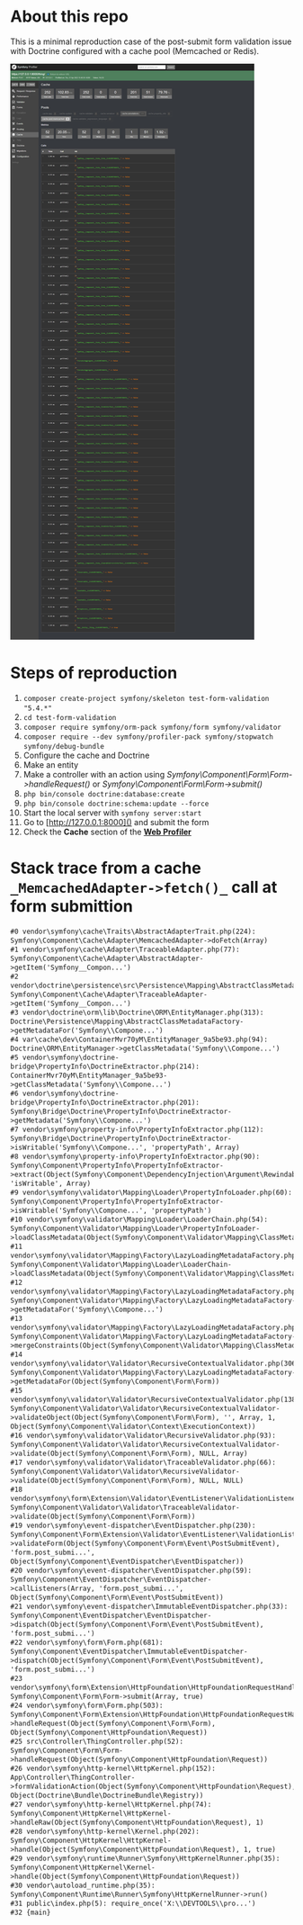 # About this repo

This is a minimal reproduction case of the post-submit form validation issue with Doctrine configured with a cache pool (Memcached or Redis).

![screenshot](https://github.com/DevManen/test-form-validation/raw/master/screenshot.png "Screenshot of the Web Profiler")

# Steps of reproduction

1) ```composer create-project symfony/skeleton test-form-validation "5.4.*"```
2) ```cd test-form-validation```
3) ```composer require symfony/orm-pack symfony/form symfony/validator```
4) ```composer require --dev symfony/profiler-pack symfony/stopwatch symfony/debug-bundle```
5) Configure the cache and Doctrine 
6) Make an entity
7) Make a controller with an action using _Symfony\Component\Form\Form->handleRequest()_ or _Symfony\Component\Form\Form->submit()_
8) ```php bin/console doctrine:database:create```
9) ```php bin/console doctrine:schema:update --force```
10) Start the local server with ```symfony server:start```
11) Go to [http://127.0.0.1:8000]() and submit the form
12) Check the **Cache** section of the [**Web Profiler**](http://127.0.0.1:8000/_profiler)

# Stack trace from a cache `_MemcachedAdapter->fetch()_` call at form submittion

```
#0 vendor\symfony\cache\Traits\AbstractAdapterTrait.php(224): Symfony\Component\Cache\Adapter\MemcachedAdapter->doFetch(Array)
#1 vendor\symfony\cache\Adapter\TraceableAdapter.php(77): Symfony\Component\Cache\Adapter\AbstractAdapter->getItem('Symfony__Compon...')
#2 vendor\doctrine\persistence\src\Persistence\Mapping\AbstractClassMetadataFactory.php(253): Symfony\Component\Cache\Adapter\TraceableAdapter->getItem('Symfony__Compon...')
#3 vendor\doctrine\orm\lib\Doctrine\ORM\EntityManager.php(313): Doctrine\Persistence\Mapping\AbstractClassMetadataFactory->getMetadataFor('Symfony\\Compone...')
#4 var\cache\dev\ContainerMvr70yM\EntityManager_9a5be93.php(94): Doctrine\ORM\EntityManager->getClassMetadata('Symfony\\Compone...')
#5 vendor\symfony\doctrine-bridge\PropertyInfo\DoctrineExtractor.php(214): ContainerMvr70yM\EntityManager_9a5be93->getClassMetadata('Symfony\\Compone...')
#6 vendor\symfony\doctrine-bridge\PropertyInfo\DoctrineExtractor.php(201): Symfony\Bridge\Doctrine\PropertyInfo\DoctrineExtractor->getMetadata('Symfony\\Compone...')
#7 vendor\symfony\property-info\PropertyInfoExtractor.php(112): Symfony\Bridge\Doctrine\PropertyInfo\DoctrineExtractor->isWritable('Symfony\\Compone...', 'propertyPath', Array)
#8 vendor\symfony\property-info\PropertyInfoExtractor.php(90): Symfony\Component\PropertyInfo\PropertyInfoExtractor->extract(Object(Symfony\Component\DependencyInjection\Argument\RewindableGenerator), 'isWritable', Array)
#9 vendor\symfony\validator\Mapping\Loader\PropertyInfoLoader.php(60): Symfony\Component\PropertyInfo\PropertyInfoExtractor->isWritable('Symfony\\Compone...', 'propertyPath')
#10 vendor\symfony\validator\Mapping\Loader\LoaderChain.php(54): Symfony\Component\Validator\Mapping\Loader\PropertyInfoLoader->loadClassMetadata(Object(Symfony\Component\Validator\Mapping\ClassMetadata))
#11 vendor\symfony\validator\Mapping\Factory\LazyLoadingMetadataFactory.php(101): Symfony\Component\Validator\Mapping\Loader\LoaderChain->loadClassMetadata(Object(Symfony\Component\Validator\Mapping\ClassMetadata))
#12 vendor\symfony\validator\Mapping\Factory\LazyLoadingMetadataFactory.php(135): Symfony\Component\Validator\Mapping\Factory\LazyLoadingMetadataFactory->getMetadataFor('Symfony\\Compone...')
#13 vendor\symfony\validator\Mapping\Factory\LazyLoadingMetadataFactory.php(109): Symfony\Component\Validator\Mapping\Factory\LazyLoadingMetadataFactory->mergeConstraints(Object(Symfony\Component\Validator\Mapping\ClassMetadata))
#14 vendor\symfony\validator\Validator\RecursiveContextualValidator.php(306): Symfony\Component\Validator\Mapping\Factory\LazyLoadingMetadataFactory->getMetadataFor(Object(Symfony\Component\Form\Form))
#15 vendor\symfony\validator\Validator\RecursiveContextualValidator.php(138): Symfony\Component\Validator\Validator\RecursiveContextualValidator->validateObject(Object(Symfony\Component\Form\Form), '', Array, 1, Object(Symfony\Component\Validator\Context\ExecutionContext))
#16 vendor\symfony\validator\Validator\RecursiveValidator.php(93): Symfony\Component\Validator\Validator\RecursiveContextualValidator->validate(Object(Symfony\Component\Form\Form), NULL, Array)
#17 vendor\symfony\validator\Validator\TraceableValidator.php(66): Symfony\Component\Validator\Validator\RecursiveValidator->validate(Object(Symfony\Component\Form\Form), NULL, NULL)
#18 vendor\symfony\form\Extension\Validator\EventListener\ValidationListener.php(50): Symfony\Component\Validator\Validator\TraceableValidator->validate(Object(Symfony\Component\Form\Form))
#19 vendor\symfony\event-dispatcher\EventDispatcher.php(230): Symfony\Component\Form\Extension\Validator\EventListener\ValidationListener->validateForm(Object(Symfony\Component\Form\Event\PostSubmitEvent), 'form.post_submi...', Object(Symfony\Component\EventDispatcher\EventDispatcher))
#20 vendor\symfony\event-dispatcher\EventDispatcher.php(59): Symfony\Component\EventDispatcher\EventDispatcher->callListeners(Array, 'form.post_submi...', Object(Symfony\Component\Form\Event\PostSubmitEvent))
#21 vendor\symfony\event-dispatcher\ImmutableEventDispatcher.php(33): Symfony\Component\EventDispatcher\EventDispatcher->dispatch(Object(Symfony\Component\Form\Event\PostSubmitEvent), 'form.post_submi...')
#22 vendor\symfony\form\Form.php(681): Symfony\Component\EventDispatcher\ImmutableEventDispatcher->dispatch(Object(Symfony\Component\Form\Event\PostSubmitEvent), 'form.post_submi...')
#23 vendor\symfony\form\Extension\HttpFoundation\HttpFoundationRequestHandler.php(109): Symfony\Component\Form\Form->submit(Array, true)
#24 vendor\symfony\form\Form.php(503): Symfony\Component\Form\Extension\HttpFoundation\HttpFoundationRequestHandler->handleRequest(Object(Symfony\Component\Form\Form), Object(Symfony\Component\HttpFoundation\Request))
#25 src\Controller\ThingController.php(52): Symfony\Component\Form\Form->handleRequest(Object(Symfony\Component\HttpFoundation\Request))
#26 vendor\symfony\http-kernel\HttpKernel.php(152): App\Controller\ThingController->formValidationAction(Object(Symfony\Component\HttpFoundation\Request), Object(Doctrine\Bundle\DoctrineBundle\Registry))
#27 vendor\symfony\http-kernel\HttpKernel.php(74): Symfony\Component\HttpKernel\HttpKernel->handleRaw(Object(Symfony\Component\HttpFoundation\Request), 1)
#28 vendor\symfony\http-kernel\Kernel.php(202): Symfony\Component\HttpKernel\HttpKernel->handle(Object(Symfony\Component\HttpFoundation\Request), 1, true)
#29 vendor\symfony\runtime\Runner\Symfony\HttpKernelRunner.php(35): Symfony\Component\HttpKernel\Kernel->handle(Object(Symfony\Component\HttpFoundation\Request))
#30 vendor\autoload_runtime.php(35): Symfony\Component\Runtime\Runner\Symfony\HttpKernelRunner->run()
#31 public\index.php(5): require_once('X:\\DEVTOOLS\\pro...')
#32 {main}
```
